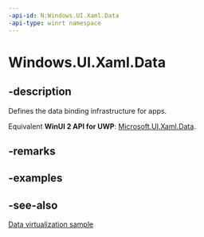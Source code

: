 ```yaml
---
-api-id: N:Windows.UI.Xaml.Data
-api-type: winrt namespace
---
```


# Windows.UI.Xaml.Data

## -description

Defines the data binding infrastructure for apps.

Equivalent **WinUI 2 API for UWP**: [Microsoft.UI.Xaml.Data](/windows/winui/api/microsoft.ui.xaml.data).

## -remarks

## -examples

## -see-also

[Data virtualization sample](https://github.com/Microsoft/Windows-universal-samples/tree/master/Samples/XamlDataVirtualization)
